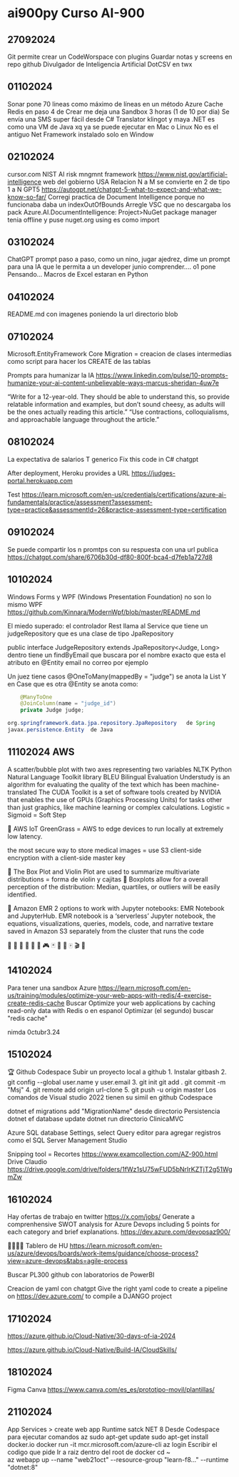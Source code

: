 # ai900py Curso AI-900

## 27092024

Git permite crear un CodeWorspace con plugins
Guardar notas y screens en repo github
Divulgador de Inteligencia Artificial DotCSV en twx

## 01102024

Sonar pone 70 lineas como máximo de líneas en un método
Azure Cache Redis en paso 4 de Crear me deja una Sandbox 3 horas (1 de 10 por día)
Se envía una SMS super fácil desde C#
Translator klingot y maya
.NET es como una VM de Java xq ya se puede ejecutar en Mac o Linux
No es el antiguo Net Framework instalado solo en Window

## 02102024

cursor.com
NIST AI risk mngmnt framework https://www.nist.gov/artificial-intelligence web del gobierno USA
Relacion N a M se convierte en 2 de tipo 1 a N
GPT5 https://autogpt.net/chatgpt-5-what-to-expect-and-what-we-know-so-far/
Corregi practica de Document Intelligence porque no funcionaba daba un indexOutOfBounds
Arregle VSC que no descargaba los pack Azure.AI.DocumentIntelligence: Project>NuGet package manager tenia offline y puse nuget.org
using es como import

## 03102024

ChatGPT prompt paso a paso, como un nino, jugar ajedrez, dime un prompt para una IA que le permita a un developer junio comprender....
o1 pone Pensando...
Macros de Excel estaran en Python

## 04102024

README.md con imagenes poniendo la url directorio blob

## 07102024

Microsoft.EntityFramework Core
Migration = creacion de clases intermedias como script para hacer los CREATE de las tablas

Prompts para humanizar la IA https://www.linkedin.com/pulse/10-prompts-humanize-your-ai-content-unbelievable-ways-marcus-sheridan-4uw7e

“Write for a 12-year-old. They should be able to understand this, so provide relatable information and examples, but don’t sound cheesy, as adults will be the ones actually reading this article.”
“Use contractions, colloquialisms, and approachable language throughout the article.”

## 08102024

La expectativa de salarios
T generico
Fix this code in C#  chatgpt

After deployment, Heroku provides a URL https://judges-portal.herokuapp.com

Test
https://learn.microsoft.com/en-us/credentials/certifications/azure-ai-fundamentals/practice/assessment?assessment-type=practice&assessmentId=26&practice-assessment-type=certification

## 09102024

Se puede compartir los n promtps con su respuesta con una url publica
https://chatgpt.com/share/6706b30d-df80-800f-bca4-d7feb1a727d8

## 10102024

Windows Forms y WPF (Windows Presentation Foundation) no son lo mismo
WPF https://github.com/Kinnara/ModernWpf/blob/master/README.md

El miedo superado: el controlador Rest llama al Service que tiene un judgeRepository que es una clase de tipo JpaRepository

public interface JudgeRepository extends JpaRepository<Judge, Long> 
dentro tiene un findByEmail que buscara por el nombre exacto que esta el atributo en @Entity
email no correo por ejemplo

Un juez tiene casos @OneToMany(mappedBy = "judge") se anota la List<Case>
Y en Case que es otra @Entity se anota como:

```java
    @ManyToOne
    @JoinColumn(name = "judge_id")
    private Judge judge;
```

```java
org.springframework.data.jpa.repository.JpaRepository   de Spring
javax.persistence.Entity  de Java
```

## 11102024 AWS

A scatter/bubble plot with two axes representing two variables
NLTK Python Natural Language Toolkit library
BLEU Bilingual Evaluation Understudy is an algorithm for evaluating the quality of the text which has been machine-translated
The CUDA Toolkit is a set of software tools created by NVIDIA that enables the use of GPUs (Graphics Processing Units) for tasks other than just graphics, like machine learning or complex calculations.
Logistic = Sigmoid = Soft Step

👾 AWS IoT GreenGrass = AWS to edge devices to run locally at extremely low latency. 

the most secure way to store medical images = use S3 client-side encryption with a client-side master key

👾 The Box Plot and Violin Plot are used to summarize multivariate distributions = forma de violin y cajitas
👾 Boxplots allow for a overall perception of the distribution: Median, quartiles, or outliers will be easily identified.

💎 Amazon EMR 2 options to work with Jupyter notebooks: EMR Notebook and JupyterHub. 
EMR notebook is a ‘serverless’ Jupyter notebook, the equations, visualizations, queries, models, code, and narrative textare saved in Amazon S3 separately from the cluster that runs the code

💎 💍  🎼 🎹 🎻 👾 🎮 🃏  🎲 🎯 🀄 🎬 📝

## 14102024
Para tener una sandbox Azure https://learn.microsoft.com/en-us/training/modules/optimize-your-web-apps-with-redis/4-exercise-create-redis-cache
Buscar Optimize your web applications by caching read-only data with Redis o en espanol Optimizar (el segundo)  buscar "redis cache"

nimda 0ctubr3.24

## 15102024

🏆 Github Codespace
Subir un proyecto local a github   1. Instalar gitbash 2. git config --global user.name   y  user.email  3. git init   git add .   git commit -m "Msj"  4. git remote add origin url-clone  5. git push -u origin master
Los comandos de Visual studio 2022 tienen su simil en github Codespace

dotnet ef migrations add "MigrationName"     desde directorio Persistencia
dotnet ef database update
dotnet run    directorio ClinicaMVC

Azure SQL database Settings, select Query editor  para agregar registros como el SQL Server Management Studio

Snipping tool = Recortes
https://www.examcollection.com/AZ-900.html
Drive Claudio https://drive.google.com/drive/folders/1fWz1sU75wFUD5bNrIrKZTjT2g51WgmZw

## 16102024
Hay ofertas de trabajo en twitter https://x.com/jobs/
Generate a comprenhensive SWOT analysis for Azure Devops including 5 points for each category and brief explanations.
https://dev.azure.com/devopsaz900/

🎴🎴🎴🎴 Tablero de HU
https://learn.microsoft.com/en-us/azure/devops/boards/work-items/guidance/choose-process?view=azure-devops&tabs=agile-process

Buscar PL300 github con laboratorios de PowerBI

Creacion de yaml con chatgpt Give the right yaml code to create a pipeline on https://dev.azure.com/ to compile a DJANGO project

## 17102024

https://azure.github.io/Cloud-Native/30-days-of-ia-2024

https://azure.github.io/Cloud-Native/Build-IA/CloudSkills/


## 18102024
Figma
Canva https://www.canva.com/es_es/prototipo-movil/plantillas/


## 21102024

App Services > create web app  Runtime satck NET 8
Desde Codespace para ejecutar comandos az
sudo apt-get update
sudo apt-get install docker.io
docker run -it mcr.microsoft.com/azure-cli
az login
 Escribir el codigo que pide 
Ir a raiz dentro del root de docker  cd ~  
az webapp up --name "web21oct" --resource-group "learn-f8..." --runtime "dotnet:8" 


